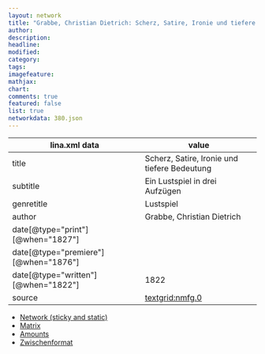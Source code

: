 ```yaml
---
layout: network
title: "Grabbe, Christian Dietrich: Scherz, Satire, Ironie und tiefere Bedeutung (1822)"
author:
description:
headline:
modified:
category:
tags:
imagefeature: 
mathjax: 
chart: 
comments: true
featured: false
list: true
networkdata: 380.json
---
```

lina.xml data  | value
------------- | -------------
title|Scherz, Satire, Ironie und tiefere Bedeutung
subtitle|Ein Lustspiel in drei Aufzügen
genretitle|Lustspiel
author|Grabbe, Christian Dietrich
date[@type="print"][@when="1827"]|
date[@type="premiere"][@when="1876"]|
date[@type="written"][@when="1822"]|1822
source|[textgrid:nmfg.0](https://textgridlab.org/1.0/tgcrud-public/rest/textgrid:nmfg.0/data)



* [Network (sticky and static)](/network380)
* [Matrix](/matrix380)
* [Amounts](/amounts380)
* [Zwischenformat](/lina380 )
